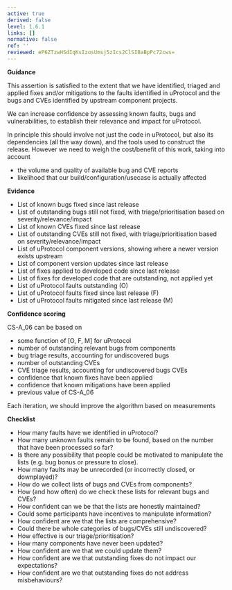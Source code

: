 ```yaml
---
active: true
derived: false
level: 1.6.1
links: []
normative: false
ref: ''
reviewed: eP6ZTzwHSdIqKsIzosUmsj5zIcs2ClSIBaBpPc72cws=
---
```


**Guidance**

This assertion is satisfied to the extent that we have identified, triaged
and applied fixes and/or mitigations to the faults identified in uProtocol and the
bugs and CVEs identified by upstream component projects.

We can increase confidence by assessing known faults, bugs and vulnerabilities,
to establish their relevance and impact for uProtocol.

In principle this should involve not just the code in uProtocol, but also its
dependencies (all the way down), and the tools used to construct the release.
However we need to weigh the cost/benefit of this work, taking into account

- the volume and quality of available bug and CVE reports
- likelihood that our build/configuration/usecase is actually affected

**Evidence**

- List of known bugs fixed since last release
- List of outstanding bugs still not fixed, with triage/prioritisation based
  on severity/relevance/impact
- List of known CVEs fixed since last release
- List of outstanding CVEs still not fixed, with triage/prioritisation based
  on severity/relevance/impact
- List of uProtocol component versions, showing where a newer version exists upstream
- List of component version updates since last release
- List of fixes applied to developed code since last release
- List of fixes for developed code that are outstanding, not applied yet
- List of uProtocol faults outstanding (O)
- List of uProtocol faults fixed since last release (F)
- List of uProtocol faults mitigated since last release (M)

**Confidence scoring**

CS-A_06 can be based on

- some function of [O, F, M] for uProtocol
- number of outstanding relevant bugs from components
- bug triage results, accounting for undiscovered bugs
- number of outstanding CVEs
- CVE triage results, accounting for undiscovered bugs CVEs
- confidence that known fixes have been applied
- confidence that known mitigations have been applied
- previous value of CS-A_06

Each iteration, we should improve the algorithm based on measurements

**Checklist**

- How many faults have we identified in uProtocol?
- How many unknown faults remain to be found, based on the number that have
  been processed so far?
- Is there any possibility that people could be motivated to manipulate the
  lists (e.g. bug bonus or pressure to close).
- How many faults may be unrecorded (or incorrectly closed, or downplayed)?
- How do we collect lists of bugs and CVEs from components?
- How (and how often) do we check these lists for relevant bugs and CVEs?
- How confident can we be that the lists are honestly maintained?
- Could some participants have incentives to manipulate information?
- How confident are we that the lists are comprehensive?
- Could there be whole categories of bugs/CVEs still undiscovered?
- How effective is our triage/prioritisation?
- How many components have never been updated?
- How confident are we that we could update them?
- How confident are we that outstanding fixes do not impact our expectations?
- How confident are we that outstanding fixes do not address misbehaviours?
